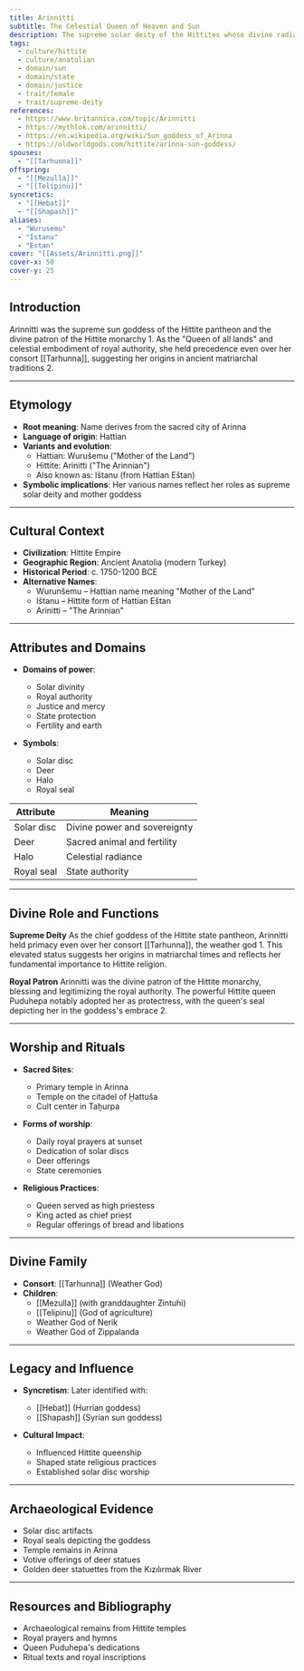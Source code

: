 ```yaml
---
title: Arinnitti
subtitle: The Celestial Queen of Heaven and Sun
description: The supreme solar deity of the Hittites whose divine radiance legitimized the monarchy and blessed the land with justice and mercy
tags:
  - culture/hittite
  - culture/anatolian
  - domain/sun
  - domain/state
  - domain/justice
  - trait/female
  - trait/supreme-deity
references:
  - https://www.britannica.com/topic/Arinnitti
  - https://mythlok.com/arinnitti/
  - https://en.wikipedia.org/wiki/Sun_goddess_of_Arinna
  - https://oldworldgods.com/hittite/arinna-sun-goddess/
spouses:
  - "[[Tarhunna]]"
offspring:
  - "[[Mezulla]]"
  - "[[Telipinu]]"
syncretics:
  - "[[Hebat]]"
  - "[[Shapash]]"
aliases:
  - "Wurusemu"
  - "Istanu"
  - "Estan"
cover: "[[Assets/Arinnitti.png]]"
cover-x: 50
cover-y: 25
---
```

##  Introduction
Arinnitti was the supreme sun goddess of the Hittite pantheon and the divine patron of the Hittite monarchy <mcreference link="https://www.britannica.com/topic/Arinnitti" index="1">1</mcreference>. As the "Queen of all lands" and celestial embodiment of royal authority, she held precedence even over her consort [[Tarhunna]], suggesting her origins in ancient matriarchal traditions <mcreference link="https://mythlok.com/arinnitti/" index="2">2</mcreference>.

---

## Etymology

- **Root meaning**: Name derives from the sacred city of Arinna
- **Language of origin**: Hattian
- **Variants and evolution**: 
  - Hattian: Wurušemu ("Mother of the Land")
  - Hittite: Arinitti ("The Arinnian")
  - Also known as: Ištanu (from Hattian Eštan)
- **Symbolic implications**: Her various names reflect her roles as supreme solar deity and mother goddess

---

##  Cultural Context

- **Civilization**: Hittite Empire
- **Geographic Region**: Ancient Anatolia (modern Turkey)
- **Historical Period**: c. 1750-1200 BCE
- **Alternative Names**:
  - Wurunšemu – Hattian name meaning "Mother of the Land"
  - Ištanu – Hittite form of Hattian Eštan
  - Arinitti – "The Arinnian"

---

## Attributes and Domains

- **Domains of power**: 
  - Solar divinity
  - Royal authority
  - Justice and mercy
  - State protection
  - Fertility and earth

- **Symbols**: 
  - Solar disc
  - Deer
  - Halo
  - Royal seal

| Attribute | Meaning |
|-----------|----------|
| Solar disc | Divine power and sovereignty |
| Deer | Sacred animal and fertility |
| Halo | Celestial radiance |
| Royal seal | State authority |

---

## Divine Role and Functions

**Supreme Deity**
As the chief goddess of the Hittite state pantheon, Arinnitti held primacy even over her consort [[Tarhunna]], the weather god <mcreference link="https://www.britannica.com/topic/Arinnitti" index="1">1</mcreference>. This elevated status suggests her origins in matriarchal times and reflects her fundamental importance to Hittite religion.

**Royal Patron**
Arinnitti was the divine patron of the Hittite monarchy, blessing and legitimizing the royal authority. The powerful Hittite queen Puduhepa notably adopted her as protectress, with the queen's seal depicting her in the goddess's embrace <mcreference link="https://mythlok.com/arinnitti/" index="2">2</mcreference>.

---

## Worship and Rituals

- **Sacred Sites**: 
  - Primary temple in Arinna
  - Temple on the citadel of Ḫattuša
  - Cult center in Taḫurpa

- **Forms of worship**:
  - Daily royal prayers at sunset
  - Dedication of solar discs
  - Deer offerings
  - State ceremonies

- **Religious Practices**: 
  - Queen served as high priestess
  - King acted as chief priest
  - Regular offerings of bread and libations

---

## Divine Family

- **Consort**: [[Tarhunna]] (Weather God)
- **Children**:
  - [[Mezulla]] (with granddaughter Zintuhi)
  - [[Telipinu]] (God of agriculture)
  - Weather God of Nerik
  - Weather God of Zippalanda

---

## Legacy and Influence

- **Syncretism**: Later identified with:
  - [[Hebat]] (Hurrian goddess)
  - [[Shapash]] (Syrian sun goddess)

- **Cultural Impact**:
  - Influenced Hittite queenship
  - Shaped state religious practices
  - Established solar disc worship

---

## Archaeological Evidence

- Solar disc artifacts
- Royal seals depicting the goddess
- Temple remains in Arinna
- Votive offerings of deer statues
- Golden deer statuettes from the Kızılırmak River

---

## Resources and Bibliography

- Archaeological remains from Hittite temples
- Royal prayers and hymns
- Queen Puduhepa's dedications
- Ritual texts and royal inscriptions